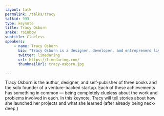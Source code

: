 ```yaml
---
layout: talk
permalink: /talks/tracy
talkid: 993
type: keynote
title: Tracy Osborn
snake: rainbow
subtitle: Clueless
speakers:
    - name: Tracy Osborn
      bio: "Tracy Osborn is a designer, developer, and entreprenerd living in Toronto, Canada. She’s the author of [Hello Web Books](https://hellowebbbooks.com/) as well as the creator of [WeddingLovely](http://weddinglovely.com/). She's also an avid outdoorswoman and would love to go on a hike with you.<br><br>Photo: Adam Gregory, Atom Images."
      twitter: limedaring
      url: https://limedaring.com/
      thumbnailUrl: tracy-osborn.jpg

---
```


Tracy Osborn is the author, designer, and self-publisher of three books and the solo founder of a venture-backed startup. Each of these achievements has something in common — being completely clueless about the work and problems involved in each. In this keynote, Tracy will tell stories about how she launched her projects and what she learned (after already being neck-deep.)

